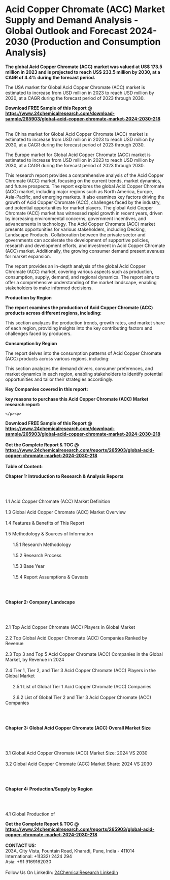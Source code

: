 <h1>Acid Copper Chromate (ACC) Market Supply and Demand Analysis - Global Outlook and Forecast 2024-2030 (Production and Consumption Analysis)</h1><p><strong>The global Acid Copper Chromate (ACC) market was valued at US$ 173.5 million in 2023 and is projected to reach US$ 233.5 million by 2030, at a CAGR of 4.4% during the forecast period.</strong></p><p>
</p><p>The USA market for Global Acid Copper Chromate (ACC) market is estimated to increase from USD million in 2023 to reach USD million by 2030, at a CAGR during the forecast period of 2023 through 2030.</p><div><b>Download FREE Sample of this Report @ 
            <a href="https://www.24chemicalresearch.com/download-sample/265903/global-acid-copper-chromate-market-2024-2030-218">
            https://www.24chemicalresearch.com/download-sample/265903/global-acid-copper-chromate-market-2024-2030-218</a></b></div><br><p>
</p><p>The China market for Global Acid Copper Chromate (ACC) market is estimated to increase from USD million in 2023 to reach USD million by 2030, at a CAGR during the forecast period of 2023 through 2030.</p><p>
</p><p>The Europe market for Global Acid Copper Chromate (ACC) market is estimated to increase from USD million in 2023 to reach USD million by 2030, at a CAGR during the forecast period of 2023 through 2030.</p><p>
</p><p>This research report provides a comprehensive analysis of the Acid Copper Chromate (ACC) market, focusing on the current trends, market dynamics, and future prospects. The report explores the global Acid Copper Chromate (ACC) market, including major regions such as North America, Europe, Asia-Pacific, and emerging markets. It also examines key factors driving the growth of Acid Copper Chromate (ACC), challenges faced by the industry, and potential opportunities for market players. The global Acid Copper Chromate (ACC) market has witnessed rapid growth in recent years, driven by increasing environmental concerns, government incentives, and advancements in technology. The Acid Copper Chromate (ACC) market presents opportunities for various stakeholders, including Decking, Landscape Products. Collaboration between the private sector and governments can accelerate the development of supportive policies, research and development efforts, and investment in Acid Copper Chromate (ACC) market. Additionally, the growing consumer demand present avenues for market expansion.</p><p>
</p><p>The report provides an in-depth analysis of the global Acid Copper Chromate (ACC) market, covering various aspects such as production, consumption, supply, demand, and regional dynamics. The report aims to offer a comprehensive understanding of the market landscape, enabling stakeholders to make informed decisions.</p><p>
</p><p><strong>Production by Region</strong></p><p>
</p><p><strong>The report examines the production of Acid Copper Chromate (ACC) products across different regions, including:</strong></p><p>
</p><p>
</p><p>This section analyzes the production trends, growth rates, and market share of each region, providing insights into the key contributing factors and challenges faced by producers.</p><p>
</p><p><strong>Consumption by Region</strong></p><p>
</p><p>The report delves into the consumption patterns of Acid Copper Chromate (ACC) products across various regions, including:</p><p>
</p><p>
</p><p>This section analyzes the demand drivers, consumer preferences, and market dynamics in each region, enabling stakeholders to identify potential opportunities and tailor their strategies accordingly.</p><p>
<strong>Key Companies covered in this report:</strong></p><p>
</p><p>
</p><p>
</p><p><strong>key reasons to purchase this Acid Copper Chromate (ACC) Market research report:</strong></p><p>

	</p><p>

</p><div><b>Download FREE Sample of this Report @ 
            <a href="https://www.24chemicalresearch.com/download-sample/265903/global-acid-copper-chromate-market-2024-2030-218">
            https://www.24chemicalresearch.com/download-sample/265903/global-acid-copper-chromate-market-2024-2030-218</a></b></div><br><div><b>Get the Complete Report & TOC @ 
            <a href="https://www.24chemicalresearch.com/reports/265903/global-acid-copper-chromate-market-2024-2030-218">
            https://www.24chemicalresearch.com/reports/265903/global-acid-copper-chromate-market-2024-2030-218</a></b></div><br>
            <b>Table of Content:</b><p><p><strong>Chapter 1: Introduction to Research &amp; Analysis Reports</strong></p><br />
<br />
<p>1.1 Acid Copper Chromate (ACC)  Market Definition<br /><br />
1.3 Global Acid Copper Chromate (ACC)  Market Overview<br /><br />
1.4 Features &amp; Benefits of This Report<br /><br />
1.5 Methodology &amp; Sources of Information<br /><br />
&nbsp;&nbsp;&nbsp;&nbsp;&nbsp; 1.5.1 Research Methodology<br /><br />
&nbsp;&nbsp;&nbsp;&nbsp;&nbsp; 1.5.2 Research Process<br /><br />
&nbsp;&nbsp;&nbsp;&nbsp;&nbsp; 1.5.3 Base Year<br /><br />
&nbsp;&nbsp;&nbsp;&nbsp;&nbsp; 1.5.4 Report Assumptions &amp; Caveats</p><br />
<br />
<p><strong>Chapter 2: Company Landscape</strong></p><br />
<br />
<p>2.1 Top Acid Copper Chromate (ACC)  Players in Global Market<br /><br />
2.2 Top Global Acid Copper Chromate (ACC)  Companies Ranked by Revenue<br /><br />
2.3 Top 3 and Top 5 Acid Copper Chromate (ACC)  Companies in the Global Market, by Revenue in 2024<br /><br />
2.4 Tier 1, Tier 2, and Tier 3 Acid Copper Chromate (ACC)  Players in the Global Market<br /><br />
&nbsp;&nbsp;&nbsp;&nbsp;&nbsp; 2.5.1 List of Global Tier 1 Acid Copper Chromate (ACC)  Companies<br /><br />
&nbsp;&nbsp;&nbsp;&nbsp;&nbsp; 2.6.2 List of Global Tier 2 and Tier 3 Acid Copper Chromate (ACC)  Companies</p><br />
<br />
<p><strong>Chapter 3: Global Acid Copper Chromate (ACC)  Overall Market Size</strong></p><br />
<br />
<p>3.1 Global Acid Copper Chromate (ACC)  Market Size: 2024 VS 2030<br /><br />
3.2 Global Acid Copper Chromate (ACC)  Market Share: 2024 VS 2030</p><br />
<br />
<p><strong>Chapter 4: Production/Supply by Region</strong></p><br />
<br />
<p>4.1 Global Production of </p><div><b>Get the Complete Report & TOC @ 
            <a href="https://www.24chemicalresearch.com/reports/265903/global-acid-copper-chromate-market-2024-2030-218">
            https://www.24chemicalresearch.com/reports/265903/global-acid-copper-chromate-market-2024-2030-218</a></b></div><br><b>CONTACT US:</b><br>
            203A, City Vista, Fountain Road, Kharadi, Pune, India - 411014<br>
            International: +1(332) 2424 294<br>
            Asia: +91 9169162030 <br><br>
            Follow Us On LinkedIn: <a href="https://www.linkedin.com/company/24chemicalresearch/">24ChemicalResearch LinkedIn</a>